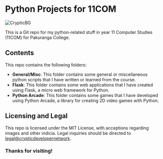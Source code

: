 # Python Projects for 11COM
![CrypticBG](https://github.com/Cryptic1526/11COM-Python/assets/119151348/d131b9d3-a4ab-4312-9cd0-802f9c15ab04)

This is a Git repo for my python-related stuff in year 11 Computer Studies (11COM) for Pakuranga College.

## Contents

This repo contains the following folders:

- **General/Misc**: This folder contains some general or miscellaneous python scripts that I have written or learned from the course.
- **Flask**: This folder contains some web applications that I have created using Flask, a micro web framework for Python.
- **Python Arcade**: This folder contains some games that I have developed using Python Arcade, a library for creating 2D video games with Python.

## Licensing and Legal
This repo is licensed under the MIT License, with acceptions regarding images and other indicia. Legal inquiries should be directed to [legal@crypticdevelopernetwork](mailto:crypticdevelopernetwork+legal@gmail.com).

### Thanks for visiting!
